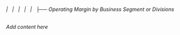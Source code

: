 ###### |   |   |   |   |   ├── Operating Margin by Business Segment or Divisions

*Add content here*